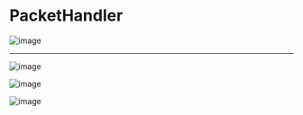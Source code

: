 # PacketHandler

![image](https://user-images.githubusercontent.com/68372094/158763630-f219295f-ad6b-4949-99ba-cb49a022d002.png)
***
![image](https://user-images.githubusercontent.com/68372094/158916604-cd940c01-aed4-4bd2-8df9-83a1fc7072ce.png)

![image](https://user-images.githubusercontent.com/68372094/163393476-44891bdd-c7b1-42a2-8956-b9adf6906af2.png)

![image](https://user-images.githubusercontent.com/68372094/163393517-009eacdb-6a3f-42b5-90a0-b0ce52712f20.png)
